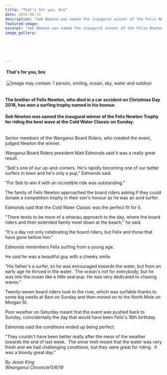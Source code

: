 ```yaml
---
title: "That's for you, bro"
date: 2019-06-11
description: "Seb Newton was named the inaugural winner of the Felix Newton Trophy for riding the best wave at the Cold Water..."
featured-image: 
excerpt: "Seb Newton was named the inaugural winner of the Felix Newton Trophy for riding the best wave at the Cold Water Classic on Sunday."
image_gallery:
	
	
	
	
	
---
```


<h4>&nbsp;That's for you, bro</h4>
<p>&nbsp;<img src="https://scontent-syd2-1.xx.fbcdn.net/v/t1.0-9/63027264_2251623464886819_1471983982097727488_n.jpg?_nc_cat=104&amp;_nc_eui2=AeHjn6YoLIyhL5ZRaujo4mU5OSnkbucu7akQbC1Cw46aHRCVOkk8tFBYgJNJLBNi7mM4JHWar021BgAWIo08zM03NAOSiJWudt0Md_eebnpKLg&amp;_nc_ht=scontent-syd2-1.xx&amp;oh=673a8860b10a8012c997b525140acd60&amp;oe=5D7B8C12" alt="Image may contain: 1 person, smiling, ocean, sky, water and outdoor" /></p>
<h4><br />The brother of Felix Newton, who died in a car accident on Christmas Day 2018, has won a surfing trophy named in his honour.</h4>
<h4>Seb Newton was named the inaugural winner of the Felix Newton Trophy for riding the best wave at the Cold Water Classic on Sunday.</h4>
<p><br />Senior members of the Wanganui Board Riders, who created the event, judged Newton the winner.</p>
<p>Wanganui Board Riders president Matt Edmonds said it was a really great result.</p>
<p>"Seb's one of our up-and-comers. He's rapidly becoming one of our better surfers in town and he's only a pup," Edmonds said.</p>
<p>"For Seb to win it with an incredible ride was outstanding."</p>
<p>The family of Felix Newton approached the board riders asking if they could donate a competition trophy in their son's honour as he was an avid surfer.</p>
<p>Edmonds said that the Cold Water Classic was the perfect fit for it.</p>
<p>"There tends to be more of a whanau approach to the day, where the board riders and their extended family meet down at the beach," he said.</p>
<p>"It's a day not only celebrating the board riders, but Felix and those that have gone before him."</p>
<p>Edmonds remembers Felix surfing from a young age.</p>
<p>He said he was a beautiful guy with a cheeky smile.</p>
<p>"His father's a surfer, so he was encouraged towards the water, but from an early age he thrived in the water.&nbsp; The ocean's not for everybody, but he was into the ocean like a little seal pup. He was very dedicated to chasing waves."</p>
<p>Twenty-seven board riders took to the river, which was surfable thanks to some big swells at 8am on Sunday and then moved on to the North Mole on Morgan St.</p>
<p>Poor weather on Saturday meant that the event was pushed back to Sunday, coincidentally the day that would have been Felix's 18th birthday.</p>
<p>Edmonds said the conditions ended up being perfect.</p>
<p>"They couldn't have been better really after the mess of the weather towards the end of last week.&nbsp; The snow melt meant that the water was very fresh and we had challenging conditions, but they were great for riding.&nbsp; It was a bloody great day."</p>
<p><em>By Jesse King</em><br /><em>Whanganui Chronicle11/6/19</em></p>

